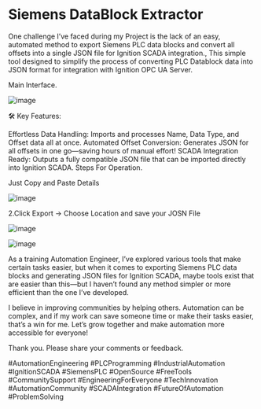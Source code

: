 # Siemens DataBlock Extractor

One challenge I’ve faced during my Project is the lack of an easy, automated method to export Siemens PLC data blocks and convert all offsets into a single JSON file for Ignition SCADA integration., This simple tool designed to simplify the process of converting PLC Datablock data into JSON format for integration with Ignition OPC UA Server.

Main Interface.

![image](https://github.com/user-attachments/assets/5d665854-10b5-4aee-8f8f-9b6772b620d5)

:hammer_and_wrench: Key Features:

Effortless Data Handling: Imports and processes Name, Data Type, and Offset data all at once.
Automated Offset Conversion: Generates JSON for all offsets in one go—saving hours of manual effort!
SCADA Integration Ready: Outputs a fully compatible JSON file that can be imported directly into Ignition SCADA.
Steps For Operation.

Just Copy and Paste Details

![image](https://github.com/user-attachments/assets/21e35cb8-82da-482b-b7c8-ebbea5e65110)

2.Click Export -> Choose Location and save your JOSN File

![image](https://github.com/user-attachments/assets/418e94ff-b0cf-4b14-bc00-8675f236f363)

![image](https://github.com/user-attachments/assets/b98828ec-0898-433e-a41d-c1616032d2a0)

As a training Automation Engineer, I’ve explored various tools that make certain tasks easier, but when it comes to exporting Siemens PLC data blocks and generating JSON files for Ignition SCADA, maybe tools exist that are easier than this—but I haven’t found any method simpler or more efficient than the one I’ve developed.

I believe in improving communities by helping others. Automation can be complex, and if my work can save someone time or make their tasks easier, that’s a win for me. Let’s grow together and make automation more accessible for everyone!

Thank you. Please share your comments or feedback.

#AutomationEngineering #PLCProgramming #IndustrialAutomation
#IgnitionSCADA #SiemensPLC #OpenSource #FreeTools #CommunitySupport #EngineeringForEveryone #TechInnovation #AutomationCommunity #SCADAIntegration #FutureOfAutomation #ProblemSolving
